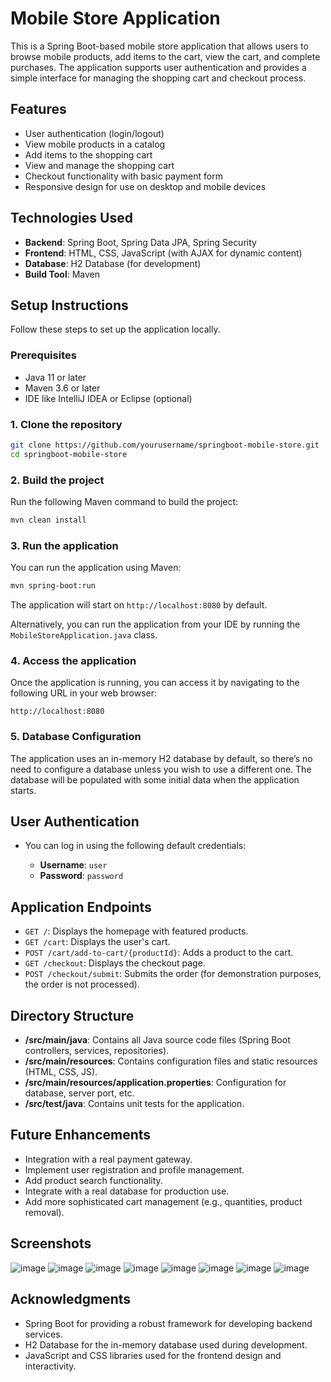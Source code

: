 
# Mobile Store Application

This is a Spring Boot-based mobile store application that allows users to browse mobile products, add items to the cart, view the cart, and complete purchases. The application supports user authentication and provides a simple interface for managing the shopping cart and checkout process.

## Features

- User authentication (login/logout)
- View mobile products in a catalog
- Add items to the shopping cart
- View and manage the shopping cart
- Checkout functionality with basic payment form
- Responsive design for use on desktop and mobile devices

## Technologies Used

- **Backend**: Spring Boot, Spring Data JPA, Spring Security
- **Frontend**: HTML, CSS, JavaScript (with AJAX for dynamic content)
- **Database**: H2 Database (for development)
- **Build Tool**: Maven

## Setup Instructions

Follow these steps to set up the application locally.

### Prerequisites

- Java 11 or later
- Maven 3.6 or later
- IDE like IntelliJ IDEA or Eclipse (optional)

### 1. Clone the repository

```bash
git clone https://github.com/yourusername/springboot-mobile-store.git
cd springboot-mobile-store
```

### 2. Build the project

Run the following Maven command to build the project:

```bash
mvn clean install
```

### 3. Run the application

You can run the application using Maven:

```bash
mvn spring-boot:run
```

The application will start on `http://localhost:8080` by default.

Alternatively, you can run the application from your IDE by running the `MobileStoreApplication.java` class.

### 4. Access the application

Once the application is running, you can access it by navigating to the following URL in your web browser:

```
http://localhost:8080
```

### 5. Database Configuration

The application uses an in-memory H2 database by default, so there’s no need to configure a database unless you wish to use a different one. The database will be populated with some initial data when the application starts.

## User Authentication

- You can log in using the following default credentials:

  - **Username**: `user`
  - **Password**: `password`

## Application Endpoints

- `GET /`: Displays the homepage with featured products.
- `GET /cart`: Displays the user's cart.
- `POST /cart/add-to-cart/{productId}`: Adds a product to the cart.
- `GET /checkout`: Displays the checkout page.
- `POST /checkout/submit`: Submits the order (for demonstration purposes, the order is not processed).

## Directory Structure

- **/src/main/java**: Contains all Java source code files (Spring Boot controllers, services, repositories).
- **/src/main/resources**: Contains configuration files and static resources (HTML, CSS, JS).
- **/src/main/resources/application.properties**: Configuration for database, server port, etc.
- **/src/test/java**: Contains unit tests for the application.

## Future Enhancements

- Integration with a real payment gateway.
- Implement user registration and profile management.
- Add product search functionality.
- Integrate with a real database for production use.
- Add more sophisticated cart management (e.g., quantities, product removal).
  
## Screenshots

![image](https://github.com/user-attachments/assets/20bcb5bd-a6ce-4cc6-84a8-cc0d00f91fc2)
![image](https://github.com/user-attachments/assets/d73c964f-caff-45bc-8df2-cf0e3f1ded75)
![image](https://github.com/user-attachments/assets/78770ccc-6f65-4884-965d-770c46e3d6b5)
![image](https://github.com/user-attachments/assets/d4f1aadc-ef23-4b91-9422-83c4202ca47d)
![image](https://github.com/user-attachments/assets/120ae56d-85ad-499a-a122-8f8571557b53)
![image](https://github.com/user-attachments/assets/0d62d695-cb16-4de6-8769-473cf437f1a7)
![image](https://github.com/user-attachments/assets/c17b08b7-9339-4a14-9728-4989860a30d7)
![image](https://github.com/user-attachments/assets/2b7be386-f658-4386-8f2c-dd23b1fb91f3)


## Acknowledgments

- Spring Boot for providing a robust framework for developing backend services.
- H2 Database for the in-memory database used during development.
- JavaScript and CSS libraries used for the frontend design and interactivity.

